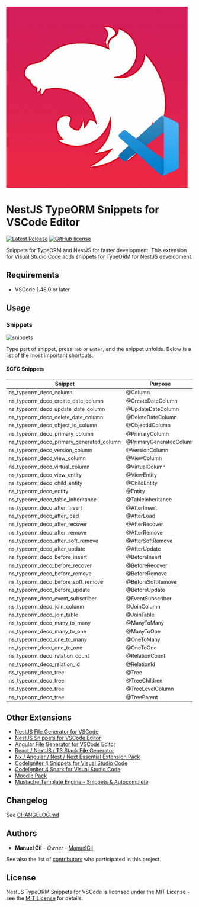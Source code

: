 ![icon](https://raw.githubusercontent.com/ManuelGil/vscode-nestjs-typeorm-snippets/main/icon.png)

# NestJS TypeORM Snippets for VSCode Editor

[![Latest Release](https://img.shields.io/visual-studio-marketplace/v/imgildev.vscode-nestjs-typeorm-snippets-extension?style=flat&label=VS%20Marketplace&logo=visual-studio-code)](https://marketplace.visualstudio.com/items?itemName=imgildev.vscode-nestjs-typeorm-snippets-extension)
[![GitHub license](https://img.shields.io/github/license/ManuelGil/vscode-nestjs-typeorm-snippets)]()

Snippets for TypeORM and NestJS for faster development. This extension for Visual Studio Code adds snippets for TypeORM for NestJS development.

## Requirements

- VSCode 1.46.0 or later

## Usage

### Snippets

![snippets](https://raw.githubusercontent.com/ManuelGil/vscode-nestjs-typeorm-snippets/main/docs/images/snippets.gif)

Type part of snippet, press `Tab` or `Enter`, and the snippet unfolds. Below is a list of the most important shortcuts.

#### $CFG Snippets

| Snippet | Purpose |
| --- | --- |
| ns_typeorm_deco_column | @Column |
| ns_typeorm_deco_create_date_column | @CreateDateColumn |
| ns_typeorm_deco_update_date_column | @UpdateDateColumn |
| ns_typeorm_deco_delete_date_column | @DeleteDateColumn |
| ns_typeorm_deco_object_id_column | @ObjectIdColumn |
| ns_typeorm_deco_primary_column | @PrimaryColumn |
| ns_typeorm_deco_primary_generated_column | @PrimaryGeneratedColumn |
| ns_typeorm_deco_version_column | @VersionColumn |
| ns_typeorm_deco_view_column | @ViewColumn |
| ns_typeorm_deco_virtual_column | @VirtualColumn |
| ns_typeorm_deco_view_entity | @ViewEntity |
| ns_typeorm_deco_child_entity | @ChildEntity |
| ns_typeorm_deco_entity | @Entity |
| ns_typeorm_deco_table_inheritance | @TableInheritance |
| ns_typeorm_deco_after_insert | @AfterInsert |
| ns_typeorm_deco_after_load | @AfterLoad |
| ns_typeorm_deco_after_recover | @AfterRecover |
| ns_typeorm_deco_after_remove | @AfterRemove |
| ns_typeorm_deco_after_soft_remove | @AfterSoftRemove |
| ns_typeorm_deco_after_update | @AfterUpdate |
| ns_typeorm_deco_before_insert | @BeforeInsert |
| ns_typeorm_deco_before_recover | @BeforeRecover |
| ns_typeorm_deco_before_remove | @BeforeRemove |
| ns_typeorm_deco_before_soft_remove | @BeforeSoftRemove |
| ns_typeorm_deco_before_update | @BeforeUpdate |
| ns_typeorm_deco_event_subscriber | @EventSubscriber |
| ns_typeorm_deco_join_column | @JoinColumn |
| ns_typeorm_deco_join_table | @JoinTable |
| ns_typeorm_deco_many_to_many | @ManyToMany |
| ns_typeorm_deco_many_to_one | @ManyToOne |
| ns_typeorm_deco_one_to_many | @OneToMany |
| ns_typeorm_deco_one_to_one | @OneToOne |
| ns_typeorm_deco_relation_count | @RelationCount |
| ns_typeorm_deco_relation_id | @RelationId |
| ns_typeorm_deco_tree | @Tree |
| ns_typeorm_deco_tree | @TreeChildren |
| ns_typeorm_deco_tree | @TreeLevelColumn |
| ns_typeorm_deco_tree | @TreeParent |

## Other Extensions

- [NestJS File Generator for VSCode](https://marketplace.visualstudio.com/items?itemName=imgildev.vscode-nestjs-generator)
- [NestJS Snippets for VSCode Editor](https://marketplace.visualstudio.com/items?itemName=imgildev.vscode-nestjs-snippets-extension)
- [Angular File Generator for VSCode Editor](https://marketplace.visualstudio.com/items?itemName=imgildev.vscode-angular-generator)
- [React / NextJS / T3 Stack File Generator](https://marketplace.visualstudio.com/items?itemName=imgildev.vscode-nextjs-generator)
- [Nx / Angular / Nest / Next Essential Extension Pack](https://marketplace.visualstudio.com/items?itemName=imgildev.vscode-nx-pack)
- [CodeIgniter 4 Snippets for Visual Studio Code](https://marketplace.visualstudio.com/items?itemName=imgildev.vscode-codeigniter4-shield-snippets)
- [CodeIgniter 4 Spark for Visual Studio Code](https://marketplace.visualstudio.com/items?itemName=imgildev.vscode-codeigniter4-shield-spark)
- [Moodle Pack](https://marketplace.visualstudio.com/items?itemName=imgildev.vscode-moodle-snippets)
- [Mustache Template Engine - Snippets & Autocomplete](https://marketplace.visualstudio.com/items?itemName=imgildev.vscode-mustache-snippets)

## Changelog

See [CHANGELOG.md](./CHANGELOG.md)

## Authors

- **Manuel Gil** - _Owner_ - [ManuelGil](https://github.com/ManuelGil)

See also the list of [contributors](https://github.com/ManuelGil/vscode-nestjs-typeorm-snippets/contributors) who participated in this project.

## License

NestJS TypeORM Snippets for VSCode is licensed under the MIT License - see the [MIT License](https://opensource.org/licenses/MIT) for details.
